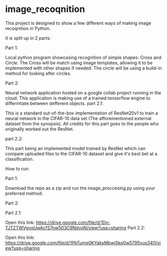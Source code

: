 # image_recoqnition

This project is designed to show a few different ways of making image recoqnition in Python.

It is split up in 2 parts:

Part 1:

  Local python program showcasing recognition of simple shapes: Cross and Circle. The Cross will be match using image templates, allowing it to be implemented with other shapes if needed. The circle will be using a build-in method for looking after circles.

Part 2:

  Neural network application hosted on a google collab project running in the cloud. This application is making use of a trained tensorflow engine to differintiate between defferent objects.
  part 2.1:
  
   This is a standard out-of-the-box implementation of ResNet20v1 to train a neural network in the CIFAR-10 data set (The afforementioned external dataset from the synopsis). All credits for this part goes to the people who originally worked out the ResNet.
 
 part 2.2:
  
   This part being an implemented model trained by ResNet which can compare uploaded files to the CIFAR-10 dataset and give it's best bet at a classification.

How to run:

Part 1:

  Download the repo as a zip and run the image_proccesing.py using your preferred method.
  
 Part 2:
 
  Part 2.1:
  
   Open this link: https://drive.google.com/file/d/1Dn-TJTZTWVgvqUwAcfS7nw503C9NdvqN/view?usp=sharing
  Part 2.2:
  
   Open this link: https://drive.google.com/file/d/1PbTume0KYaksMbwjSkq0w5795vus34l1/view?usp=sharing

